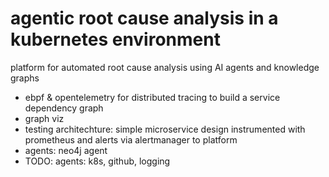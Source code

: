 # agentic root cause analysis in a kubernetes environment

platform for automated root cause analysis using AI agents and knowledge graphs

- ebpf & opentelemetry for distributed tracing to build a service dependency graph
- graph viz
- testing architechture: simple microservice design instrumented with prometheus and alerts via alertmanager to platform
- agents: neo4j agent
- TODO: agents: k8s, github, logging
